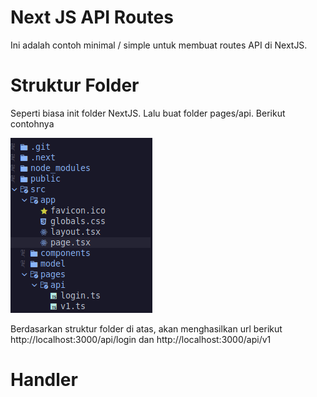 # Next JS API Routes
Ini adalah contoh minimal / simple untuk membuat routes API di NextJS.

# Struktur Folder
<p>Seperti biasa init folder NextJS. Lalu buat folder pages/api. Berikut contohnya</p>
<img src="img/next-1.png">
<p>Berdasarkan struktur folder di atas, akan menghasilkan url berikut http://localhost:3000/api/login dan http://localhost:3000/api/v1</p>

# Handler 
